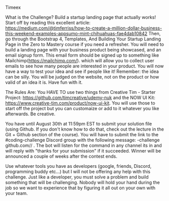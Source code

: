 Timeex

What is the Challenge? Build a startup landing page that actually works! Start off by reading this excellent article: https://medium.com/@timferriss/how-to-create-a-million-dollar-business-this-weekend-examples-appsumo-mint-chihuahuas-fae4dab10842 Then, go through the Bootstrap 4, Templates, And Building Your Startup Landing Page in the Zero to Mastery course if you need a refresher. You will need to build a landing page with your business product being showcased, and an email signup form. This email form should be signed up to something like Mailchimp(https://mailchimp.com/). which will allow you to collect user emails to see how many people are interested in your product. You will now have a way to test your idea and see if people like it! Remember: the idea can be silly. You will be judged on the website, not on the product or how valid of an idea it is. Have fun with it.

The Rules Are: You HAVE TO use two things from Creative Tim - Starter Project: https://github.com/timcreative/udemy-nuk and the NOW UI Kit: https://www.creative-tim.com/product/now-ui-kit. You will use those to start off the project but you can customaize or add to it whatever you like afterwards. Be creative.

You have until August 30th at 11:59pm EST to submit your solution file (using Github. If you don't know how to do that, check out the lecture in the Git + Github section of the course). You will have to submit the link to the #coding-challenge Discord group with the following message: -challenge github.com// . The bot will listen for the command in any channel its in and will reply with "thanks for your submission" if it succeeded. Winner will be announced a couple of weeks after the contest ends.

Use whatever tools you have as developers (google, friends, Discord, programming buddy etc...) but I will not be offering any help with this challenge. Just like a developer, you must solve a problem and build something that will be challenging. Nobody will hold your hand during the job so we want to experience that by figuring it all out on your own with your team.
